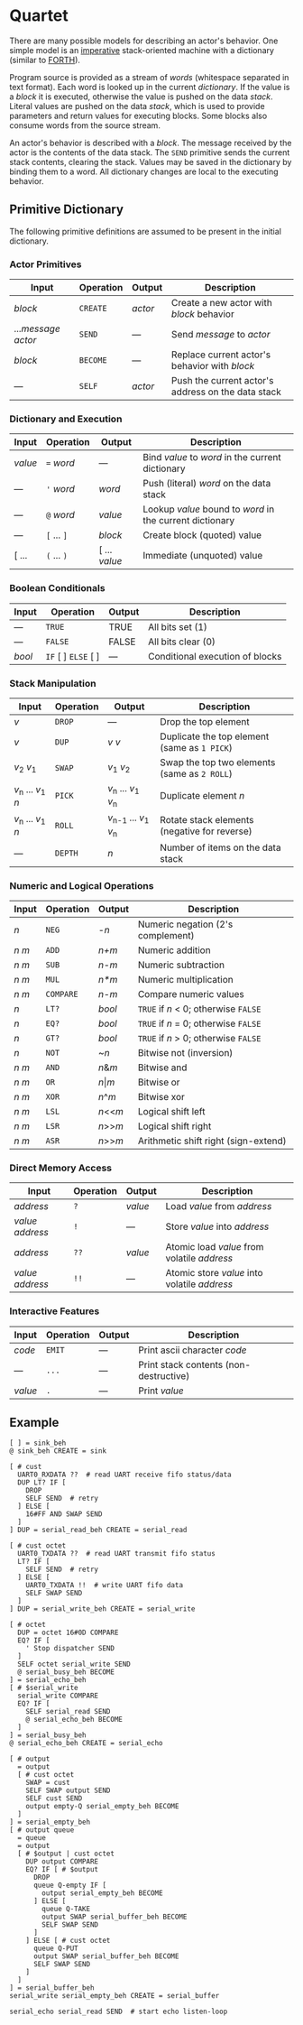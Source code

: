 # Quartet

There are many possible models for describing an actor's behavior.
One simple model is an [imperative](https://en.wikipedia.org/wiki/Imperative_programming)
stack-oriented machine with a dictionary
(similar to [FORTH](https://en.wikipedia.org/wiki/Forth_(programming_language))).

Program source is provided as a stream of _words_
(whitespace separated in text format).
Each word is looked up in the current _dictionary_.
If the value is a _block_ it is executed,
otherwise the value is pushed on the data _stack_.
Literal values are pushed on the data _stack_,
which is used to provide parameters
and return values for executing blocks.
Some blocks also consume words from the source stream.

An actor's behavior is described with a _block_.
The message received by the actor is the contents of the data stack.
The `SEND` primitive sends the current stack contents,
clearing the stack.
Values may be saved in the dictionary
by binding them to a word.
All dictionary changes are local to the executing behavior.

## Primitive Dictionary

The following primitive definitions are assumed to be present in the initial dictionary.

### Actor Primitives

Input                | Operation       | Output                  | Description
---------------------|-----------------|-------------------------|------------
_block_              | `CREATE`        | _actor_                 | Create a new actor with _block_ behavior
..._message_ _actor_ | `SEND`          | &mdash;                 | Send _message_ to _actor_
_block_              | `BECOME`        | &mdash;                 | Replace current actor's behavior with _block_
&mdash;              | `SELF`          | _actor_                 | Push the current actor's address on the data stack

### Dictionary and Execution

Input                | Operation       | Output                  | Description
---------------------|-----------------|-------------------------|------------
_value_              | `=` _word_      | &mdash;                 | Bind _value_ to _word_ in the current dictionary
&mdash;              | `'` _word_      | _word_                  | Push (literal) _word_ on the data stack
&mdash;              | `@` _word_      | _value_                 | Lookup _value_ bound to _word_ in the current dictionary
&mdash;              | `[` ... `]`     | _block_                 | Create block (quoted) value
[ ...                | `(` ... `)`     | [ ... _value_           | Immediate (unquoted) value

### Boolean Conditionals

Input                | Operation       | Output                  | Description
---------------------|-----------------|-------------------------|------------
&mdash;              | `TRUE`          | TRUE                    | All bits set (1)
&mdash;              | `FALSE`         | FALSE                   | All bits clear (0)
_bool_               | `IF` [ ] `ELSE` [ ] | &mdash;             | Conditional execution of blocks

### Stack Manipulation

Input                | Operation       | Output                  | Description
---------------------|-----------------|-------------------------|------------
_v_                  | `DROP`          | &mdash;                 | Drop the top element
_v_                  | `DUP`           | _v_ _v_                 | Duplicate the top element (same as `1 PICK`)
_v_<sub>2</sub> _v_<sub>1</sub> | `SWAP` | _v_<sub>1</sub> _v_<sub>2</sub> | Swap the top two elements (same as `2 ROLL`)
_v_<sub>n</sub> ... _v_<sub>1</sub> _n_ | `PICK` | _v_<sub>n</sub> ... _v_<sub>1</sub> _v_<sub>n</sub> | Duplicate element _n_
_v_<sub>n</sub> ... _v_<sub>1</sub> _n_ | `ROLL` | _v_<sub>n-1</sub> ... _v_<sub>1</sub> _v_<sub>n</sub> | Rotate stack elements (negative for reverse)
&mdash;              | `DEPTH`         | _n_                     | Number of items on the data stack

### Numeric and Logical Operations

Input                | Operation       | Output                  | Description
---------------------|-----------------|-------------------------|------------
_n_                  | `NEG`           | -_n_                    | Numeric negation (2's complement)
_n_ _m_              | `ADD`           | _n+m_                   | Numeric addition
_n_ _m_              | `SUB`           | _n-m_                   | Numeric subtraction
_n_ _m_              | `MUL`           | _n*m_                   | Numeric multiplication
_n_ _m_              | `COMPARE`       | _n-m_                   | Compare numeric values
_n_                  | `LT?`           | _bool_                  | `TRUE` if _n_ < 0; otherwise `FALSE`
_n_                  | `EQ?`           | _bool_                  | `TRUE` if _n_ = 0; otherwise `FALSE`
_n_                  | `GT?`           | _bool_                  | `TRUE` if _n_ > 0; otherwise `FALSE`
_n_                  | `NOT`           | ~_n_                    | Bitwise not (inversion)
_n_ _m_              | `AND`           | _n_&_m_                 | Bitwise and
_n_ _m_              | `OR`            | _n_\|_m_                | Bitwise or
_n_ _m_              | `XOR`           | _n_^_m_                 | Bitwise xor
_n_ _m_              | `LSL`           | _n_<<_m_                | Logical shift left
_n_ _m_              | `LSR`           | _n_>>_m_                | Logical shift right
_n_ _m_              | `ASR`           | _n_>>_m_                | Arithmetic shift right (sign-extend)

### Direct Memory Access

Input                | Operation       | Output                  | Description
---------------------|-----------------|-------------------------|------------
_address_            | `?`             | _value_                 | Load _value_ from _address_
_value_ _address_    | `!`             | &mdash;                 | Store _value_ into _address_
_address_            | `??`            | _value_                 | Atomic load _value_ from volatile _address_
_value_ _address_    | `!!`            | &mdash;                 | Atomic store _value_ into volatile _address_


### Interactive Features

Input                | Operation       | Output                  | Description
---------------------|-----------------|-------------------------|------------
_code_               | `EMIT`          | &mdash;                 | Print ascii character _code_
&mdash;              | `...`           | &mdash;                 | Print stack contents (non-destructive)
_value_              | `.`             | &mdash;                 | Print _value_

## Example

```
[ ] = sink_beh 
@ sink_beh CREATE = sink

[ # cust
  UART0_RXDATA ??  # read UART receive fifo status/data
  DUP LT? IF [
    DROP
    SELF SEND  # retry
  ] ELSE [
    16#FF AND SWAP SEND
  ]
] DUP = serial_read_beh CREATE = serial_read

[ # cust octet
  UART0_TXDATA ??  # read UART transmit fifo status
  LT? IF [
    SELF SEND  # retry
  ] ELSE [
    UART0_TXDATA !!  # write UART fifo data
    SELF SWAP SEND
  ]
] DUP = serial_write_beh CREATE = serial_write

[ # octet
  DUP = octet 16#0D COMPARE
  EQ? IF [
    ' Stop dispatcher SEND
  ]
  SELF octet serial_write SEND
  @ serial_busy_beh BECOME
] = serial_echo_beh
[ # $serial_write
  serial_write COMPARE
  EQ? IF [
    SELF serial_read SEND
    @ serial_echo_beh BECOME
  ]
] = serial_busy_beh
@ serial_echo_beh CREATE = serial_echo

[ # output
  = output
  [ # cust octet
    SWAP = cust
    SELF SWAP output SEND
    SELF cust SEND
    output empty-Q serial_empty_beh BECOME
  ]
] = serial_empty_beh
[ # output queue
  = queue
  = output
  [ # $output | cust octet
    DUP output COMPARE
    EQ? IF [ # $output
      DROP
      queue Q-empty IF [
        output serial_empty_beh BECOME
      ] ELSE [
        queue Q-TAKE
        output SWAP serial_buffer_beh BECOME
        SELF SWAP SEND
      ]
    ] ELSE [ # cust octet
      queue Q-PUT
      output SWAP serial_buffer_beh BECOME
      SELF SWAP SEND
    ]
  ]
] = serial_buffer_beh
serial_write serial_empty_beh CREATE = serial_buffer

serial_echo serial_read SEND  # start echo listen-loop
```
